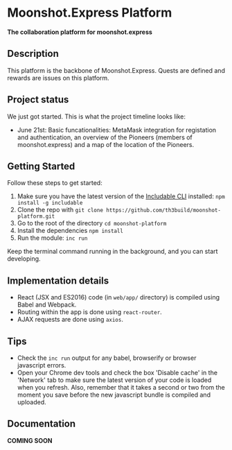 # Moonshot.Express Platform

**The collaboration platform for moonshot.express**

## Description
This platform is the backbone of Moonshot.Express. Quests are defined and rewards are issues on this platform.

## Project status
We just got started. This is what the project timeline looks like:

- June 21st: Basic funcationalities: MetaMask integration for registation and authentication, an overview of the Pioneers (members of moonshot.express) and a map of the location of the Pioneers.

## Getting Started

Follow these steps to get started:

1. Make sure you have the latest version of the [Includable CLI](https://docs.includable.com/getting-started/cli/) installed: `npm install -g includable`
2. Clone the repo with `git clone https://github.com/th3build/moonshot-platform.git`
3. Go to the root of the directory `cd moonshot-platform`
4. Install the dependencies `npm install`
5. Run the module: `inc run`

Keep the terminal command running in the background, and you can start developing.


## Implementation details

* React (JSX and ES2016) code (in `web/app/` directory) is compiled using Babel and Webpack.
* Routing within the app is done using `react-router`.
* AJAX requests are done using `axios`.


## Tips

* Check the `inc run` output for any babel, browserify or browser javascript errors.
* Open your Chrome dev tools and check the box 'Disable cache' in the 'Network' tab to make sure the latest version of your code is loaded when you refresh. Also, remember that it takes a second or two from the moment you save before the new javascript bundle is compiled and uploaded.


## Documentation

**COMING SOON**

